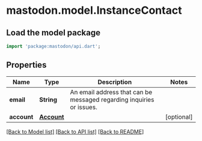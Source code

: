 # mastodon.model.InstanceContact

## Load the model package
```dart
import 'package:mastodon/api.dart';
```

## Properties
Name | Type | Description | Notes
------------ | ------------- | ------------- | -------------
**email** | **String** | An email address that can be messaged regarding inquiries or issues. | 
**account** | [**Account**](Account.md) |  | [optional] 

[[Back to Model list]](../README.md#documentation-for-models) [[Back to API list]](../README.md#documentation-for-api-endpoints) [[Back to README]](../README.md)



